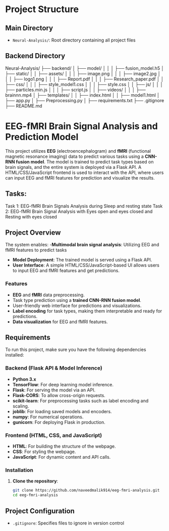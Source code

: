 # Project Structure

## Main Directory
- `Neural-Analysis/`: Root directory containing all project files

## Backend Directory
Neural-Analysis/
├── backend/
│   ├── model/
│   │   │   ├── fusion_model.h5
│   ├── static/
│   │   ├── assets/
│   │   │   ├── image.png
│   │   │   ├── image2.jpg
│   │   │   ├── logo1.png
│   │   │   ├── Report.pdf
│   │   │   ├── Research_paper.pdf
│   │   ├── css/
│   │   │   ├── style_model1.css
│   │   │   ├── style.css
│   │   ├── js/
│   │   │   ├── particles.min.js
│   │   │   ├── script.js
│   │   ├── videos/
│   │   │   ├── brainnn.mp4
│   ├── templates/
│   │   ├── index.html
│   │   ├── model1.html
│   ├── app.py
│   ├── Preprocessing.py
│   ├── requirements.txt
├── .gitignore
├── README.md



# EEG-fMRI Brain Signal Analysis and Prediction Model

This project utilizes **EEG** (electroencephalogram) and **fMRI** (functional magnetic resonance imaging) data to predict various tasks using a **CNN-RNN fusion model**. The model is trained to predict task types based on brain signals, and the entire system is deployed via a Flask API. A HTML/CSS/JavaScript frontend is used to interact with the API, where users can input EEG and fMRI features for prediction and visualize the results.

## Tasks:
Task 1: EEG-fMRI Brain Signals Analysis during Sleep and resting state
Task 2: EEG-fMRI Brain Signal Analysis with Eyes open and eyes closed and Resting with eyes closed 

## Project Overview

The system enables:
-**Multimodal brain signal analysis**: Utilizing EEG and fMRI features to predict tasks
- **Model Deployment**: The trained model is served using a Flask API.
- **User Interface**: A simple HTML/CSS/JavaScript-based UI allows users to input EEG and fMRI features and get predictions.

### Features
- **EEG** and **fMRI** data preprocessing.
- Task type prediction using a **trained CNN-RNN fusion model**.
- User-friendly web interface for predictions and visualizations.
- **Label encoding** for task types, making them interpretable and ready for predictions.
- **Data visualization** for EEG and fMRI features.

## Requirements

To run this project, make sure you have the following dependencies installed:

### Backend (Flask API & Model Inference)
- **Python 3.x**
- **TensorFlow**: For deep learning model inference.
- **Flask**: For serving the model via an API.
- **Flask-CORS**: To allow cross-origin requests.
- **scikit-learn**: For preprocessing tasks such as label encoding and scaling.
- **joblib**: For loading saved models and encoders.
- **numpy**: For numerical operations.
- **gunicorn**: For deploying Flask in production.

### Frontend (HTML, CSS, and JavaScript)
- **HTML**: For building the structure of the webpage.
- **CSS**: For styling the webpage.
- **JavaScript**: For dynamic content and API calls.

### Installation

1. **Clone the repository**:
   ```bash
   git clone https://github.com/naveedmalik914/eeg-fmri-analysis.git
   cd eeg-fmri-analysis


## Project Configuration
- `.gitignore`: Specifies files to ignore in version control
